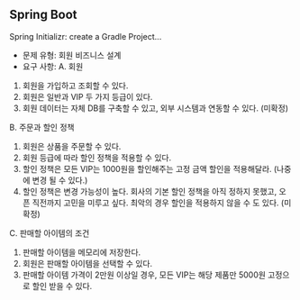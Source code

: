## Spring Boot
Spring Initializr: create a Gradle Project...

- 문제 유형: 회원 비즈니스 설계
- 요구 사항:
A. 회원
1. 회원을 가입하고 조회할 수 있다.
2. 회원은 일반과 VIP 두 가지 등급이 있다.
3. 회원 데이터는 자체 DB를 구축할 수 있고, 외부 시스템과 연동할 수 있다. (미확정)

B. 주문과 할인 정책
1. 회원은 상품을 주문할 수 있다.
2. 회원 등급에 따라 할인 정책을 적용할 수 있다.
3. 할인 정책은 모든 VIP는 1000원을 할인해주는 고정 금액 할인을 적용해달라. (나중에 변경 될 수 있다.)
4. 할인 정책은 변경 가능성이 높다. 회사의 기본 할인 정책을 아직 정하지 못했고, 오픈 직전까지 고민을 미루고 싶다. 최악의 경우 할인을 적용하지 않을 수 도 있다. (미확정) 

C. 판매할 아이템의 조건
1. 판매할 아이템을 메모리에 저장한다.
2. 회원은 판매할 아이템을 선택할 수 있다.
3. 판매할 아이템 가격이 2만원 이상일 경우, 모든 VIP는 해당 제품만 5000원 고정으로 할인 받을 수 있다.